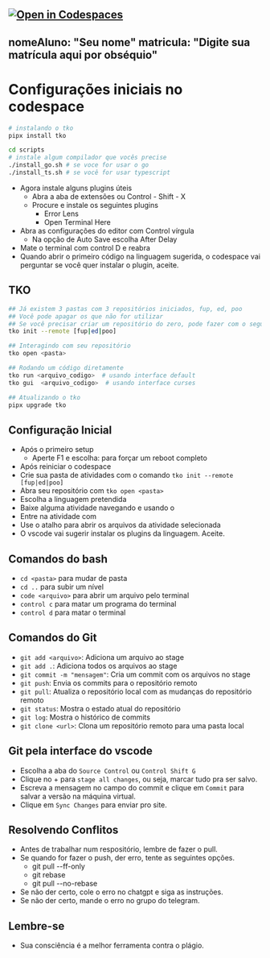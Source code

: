 [![Open in Codespaces](https://classroom.github.com/assets/launch-codespace-2972f46106e565e64193e422d61a12cf1da4916b45550586e14ef0a7c637dd04.svg)](https://classroom.github.com/open-in-codespaces?assignment_repo_id=20403439)
---
nomeAluno: "Seu nome"
matricula: "Digite sua matrícula aqui por obséquio"
---

# Configurações iniciais no codespace

```bash
# instalando o tko
pipx install tko

cd scripts
# instale algum compilador que vocês precise
./install_go.sh # se voce for usar o go
./install_ts.sh # se você for usar typescript
```

- Agora instale alguns plugins úteis
  - Abra a aba de extensões ou Control - Shift - X
  - Procure e instale os seguintes plugins
    - Error Lens
    - Open Terminal Here
- Abra as configurações do editor com Control vírgula
  - Na opção de Auto Save escolha After Delay
- Mate o terminal com control D e reabra
- Quando abrir o primeiro código na linguagem sugerida, o codespace vai perguntar se você quer instalar o plugin, aceite.

## TKO

```bash
## Já existem 3 pastas com 3 repositórios iniciados, fup, ed, poo
## Você pode apagar os que não for utilizar
## Se você precisar criar um repositório do zero, pode fazer com o seguinte comando
tko init --remote [fup|ed|poo]

## Interagindo com seu repositório
tko open <pasta>

## Rodando um código diretamente
tko run <arquivo_codigo>  # usando interface default
tko gui  <arquivo_codigo>  # usando interface curses

## Atualizando o tko
pipx upgrade tko
```

## Configuração Inicial

- Após o primeiro setup
  - Aperte F1 e escolha: <Stop Current Workspace> para forçar um reboot completo
- Após reiniciar o codespace
- Crie sua pasta de atividades com o comando `tko init --remote [fup|ed|poo]`
- Abra seu repositório com `tko open <pasta>`
- Escolha a linguagem pretendida
- Baixe alguma atividade navegando e usando o <Enter>
- Entre na atividade com <Enter>
- Use o atalho <e> para abrir os arquivos da atividade selecionada
- O vscode vai sugerir instalar os plugins da linguagem. Aceite.

## Comandos do bash

- `cd <pasta>` para mudar de pasta
- `cd ..` para subir um nível
- `code <arquivo>` para abrir um arquivo pelo terminal
- `control c` para matar um programa do terminal
- `control d` para matar o terminal

## Comandos do Git

- `git add <arquivo>`: Adiciona um arquivo ao stage
- `git add .`: Adiciona todos os arquivos ao stage
- `git commit -m "mensagem"`: Cria um commit com os arquivos no stage
- `git push`: Envia os commits para o repositório remoto
- `git pull`: Atualiza o repositório local com as mudanças do repositório remoto
- `git status`: Mostra o estado atual do repositório
- `git log`: Mostra o histórico de commits
- `git clone <url>`: Clona um repositório remoto para uma pasta local

## Git pela interface do vscode

- Escolha a aba do `Source Control` ou `Control Shift G`
- Clique no + para `stage all changes`, ou seja, marcar tudo pra ser salvo.
- Escreva a mensagem no campo do commit e clique em `Commit` para salvar a versão na máquina virtual.
- Clique em `Sync Changes` para enviar pro site.

## Resolvendo Conflitos

- Antes de trabalhar num respositório, lembre de fazer o pull.
- Se quando for fazer o push, der erro, tente as seguintes opções.
  - git pull --ff-only
  - git rebase
  - git pull --no-rebase
- Se não der certo, cole o erro no chatgpt e siga as instruções.
- Se não der certo, mande o erro no grupo do telegram.

## Lembre-se

- Sua consciência é a melhor ferramenta contra o plágio.
